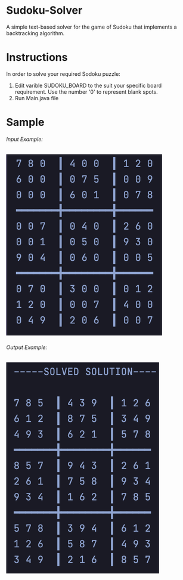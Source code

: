 # Sudoku-Solver
A simple text-based solver for the game of Sudoku that implements a backtracking algorithm.

# Instructions
In order to solve your required Sodoku puzzle:

1. Edit varible SUDOKU_BOARD to the suit your specific board requirement. Use the number '0' to represent blank spots.
2. Run Main.java file

# Sample

###### Input Example:                                                                                          
![Input](https://github.com/tdstyrone/Sudoku-Solver/blob/master/IMAGES/INPUT.png)        

###### Output Example:
![Output](https://github.com/tdstyrone/Sudoku-Solver/blob/master/IMAGES/OUTPUT.png)


